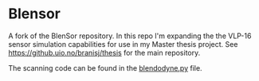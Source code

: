 # Blensor

A fork of the BlenSor repository. In this repo I'm expanding the the VLP-16 sensor simulation capabilities for use in my Master thesis project. See https://github.uio.no/branisj/thesis for the main repository.

The scanning code can be found in the [blendodyne.py](tree/branislav-thesis/release/scripts/addons/blensor/blendodyne.py) file. 
